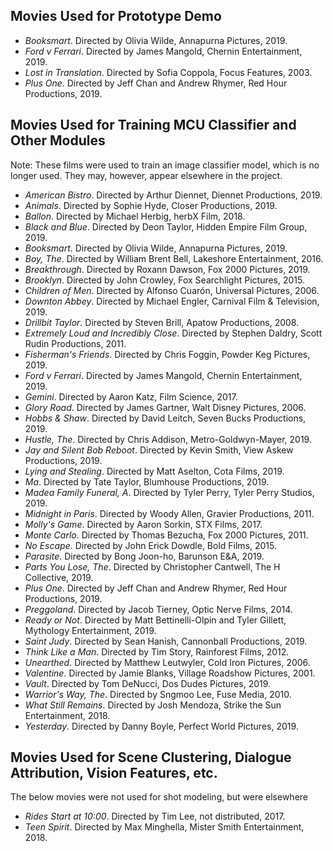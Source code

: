 ## Movies Used for Prototype Demo
- *Booksmart*. Directed by Olivia Wilde, Annapurna Pictures, 2019.
- *Ford v Ferrari*. Directed by James Mangold, Chernin Entertainment, 2019.
- *Lost in Translation*. Directed by Sofia Coppola, Focus Features, 2003.
- *Plus One*. Directed by Jeff Chan and Andrew Rhymer, Red Hour Productions, 2019.

## Movies Used for Training MCU Classifier and Other Modules
Note: These films were used to train an image classifier model, which is no longer used. They may, however, appear elsewhere in the project.
- *American Bistro*. Directed by Arthur Diennet, Diennet Productions, 2019.
- *Animals*. Directed by Sophie Hyde, Closer Productions, 2019.
- *Ballon*. Directed by Michael Herbig, herbX Film, 2018.
- *Black and Blue*. Directed by Deon Taylor, Hidden Empire Film Group, 2019.
- *Booksmart*. Directed by Olivia Wilde, Annapurna Pictures, 2019.
- *Boy, The*. Directed by William Brent Bell, Lakeshore Entertainment, 2016.
- *Breakthrough*. Directed by Roxann Dawson, Fox 2000 Pictures, 2019.
- *Brooklyn*. Directed by John Crowley, Fox Searchlight Pictures, 2015.
- *Children of Men*. Directed by Alfonso Cuarón, Universal Pictures, 2006.
- *Downton Abbey*. Directed by Michael Engler, Carnival Film & Television, 2019.
- *Drillbit Taylor*. Directed by Steven Brill, Apatow Productions, 2008.
- *Extremely Loud and Incredibly Close*. Directed by Stephen Daldry, Scott Rudin Productions, 2011.
- *Fisherman's Friends*. Directed by Chris Foggin, Powder Keg Pictures, 2019.
- *Ford v Ferrari*. Directed by James Mangold, Chernin Entertainment, 2019.
- *Gemini*. Directed by Aaron Katz, Film Science, 2017.
- *Glory Road*. Directed by James Gartner, Walt Disney Pictures, 2006.
- *Hobbs & Shaw*. Directed by David Leitch, Seven Bucks Productions, 2019.
- *Hustle, The*. Directed by Chris Addison, Metro-Goldwyn-Mayer, 2019.
- *Jay and Silent Bob Reboot*. Directed by Kevin Smith, View Askew Productions, 2019.
- *Lying and Stealing*. Directed by Matt Aselton, Cota Films, 2019.
- *Ma*. Directed by Tate Taylor, Blumhouse Productions, 2019.
- *Madea Family Funeral, A*. Directed by Tyler Perry, Tyler Perry Studios, 2019.
- *Midnight in Paris*. Directed by Woody Allen, Gravier Productions, 2011.
- *Molly's Game*. Directed by Aaron Sorkin, STX Films, 2017.
- *Monte Carlo*. Directed by Thomas Bezucha, Fox 2000 Pictures, 2011.
- *No Escape*. Directed by John Erick Dowdle, Bold Films, 2015.
- *Parasite*. Directed by Bong Joon-ho, Barunson E&A, 2019.
- *Parts You Lose, The*. Directed by Christopher Cantwell, The H Collective, 2019.
- *Plus One*. Directed by Jeff Chan and Andrew Rhymer, Red Hour Productions, 2019.
- *Preggoland*. Directed by Jacob Tierney, Optic Nerve Films, 2014.
- *Ready or Not*. Directed by Matt Bettinelli-Olpin and Tyler Gillett, Mythology Entertainment, 2019.
- *Saint Judy*. Directed by Sean Hanish, Cannonball Productions, 2019.
- *Think Like a Man*. Directed by Tim Story, Rainforest Films, 2012.
- *Unearthed*. Directed by Matthew Leutwyler, Cold Iron Pictures, 2006.
- *Valentine*. Directed by Jamie Blanks, Village Roadshow Pictures, 2001.
- *Vault*. Directed by Tom DeNucci, Dos Dudes Pictures, 2019.
- *Warrior's Way, The*. Directed by Sngmoo Lee, Fuse Media, 2010.
- *What Still Remains*. Directed by Josh Mendoza, Strike the Sun Entertainment, 2018.
- *Yesterday*. Directed by Danny Boyle, Perfect World Pictures, 2019.

## Movies Used for Scene Clustering, Dialogue Attribution, Vision Features, etc.
The below movies were not used for shot modeling, but were elsewhere
- *Rides Start at 10:00*. Directed by Tim Lee, not distributed, 2017.
- *Teen Spirit*. Directed by Max Minghella, Mister Smith Entertainment, 2018.
